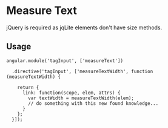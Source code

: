 Measure Text
============

jQuery is required as jqLite elements don't have size methods.

Usage
-----

    angular.module('tagInput', ['measureText'])

      .directive('tagInput', ['measureTextWidth', function (measureTextWidth) {

        return {
          link: function(scope, elem, attrs) {
            var textWidth = measureTextWidth(elem);
            // do something with this new found knowledge...
          }
        };
      }]);
